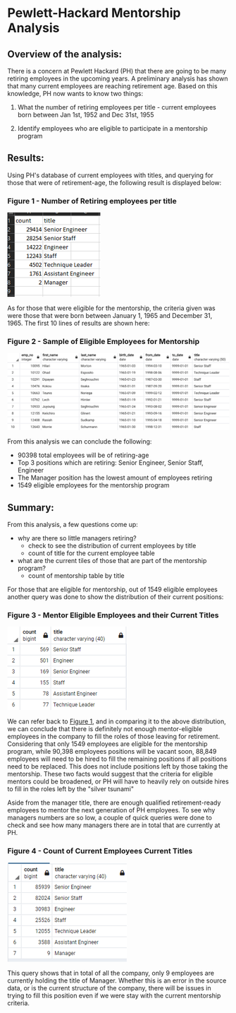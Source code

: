 # Pewlett-Hackard Mentorship Analysis

## Overview of the analysis: 

There is a concern at Pewlett Hackard (PH) that there are going to be many retiring employees in the upcoming years. A preliminary analysis has shown that many current employees are reaching retirement age. Based on this knowledge, PH now wants to know two things:

1. What the number of retiring employees per title - current employees born between Jan 1st, 1952 and Dec 31st, 1955

2. Identify employees who are eligible to participate in a mentorship program

## Results: 
Using PH's database of current employees with titles, and querying for those that were of retirement-age, the following result is displayed below:


### Figure 1 - Number of Retiring employees per title
<img src="Resources/fig1.png"></img>


As for those that were eligible for the mentorship, the criteria given was were those that were born between January 1, 1965 and December 31, 1965. The first 10 lines of results are shown here:

### Figure 2 - Sample of Eligible Employees for Mentorship
<img src="Resources/fig2.png"></img>

From this analysis we can conclude the following:

- 90398 total employees will be of retiring-age
- Top 3 positions which are retiring: Senior Engineer, Senior Staff, Engineer 
- The Manager position has the lowest amount of employees retiring
- 1549 eligible employees for the mentorship program

## Summary: 

From this analysis, a few questions come up:
- why are there so little managers retiring?
    - check to see the distribution of current employees by title
    - count of title for the current employee table
- what are the current tiles of those that are part of the mentorship program?
    - count of mentorship table by title

For those that are eligible for mentorship, out of 1549 eligible employees another query was done to show the distribution of their current positions:
### Figure 3 - Mentor Eligible Employees and their Current Titles
<img src="Resources/fig3.png"></img>

We can refer back to [Figure 1](#Figure-1---Number-of-Retiring-employees-per-title), and in comparing it to the above distribution, we can conclude that there is definitely not enough mentor-eligible employees in the company to fill the roles of those leaving for retirement. Considering that only 1549 employees are eligible for the mentorship program, while 90,398 employees positions will be vacant soon, 88,849 employees will need to be hired to fill the remaining positions if all positions need to be replaced. This does not include positions left by those taking the mentorship. These two facts would suggest that the criteria for eligible mentors could be broadened, or PH will have to heavily rely on outside hires to fill in the roles left by the "silver tsunami" 

Aside from the manager title, there are enough qualified retirement-ready employees to mentor the next generation of PH employees. To see why managers numbers are so low, a couple of quick queries were done to check and see how many managers there are in total that are currently at PH. 

### Figure 4 - Count of Current Employees Current Titles
<img src="Resources/fig4.png"></img>


This query shows that in total of all the company, only 9 employees are currently holding the title of Manager. Whether this is an error in the source data, or is the current structure of the company, there will be issues in trying to fill this position even if we were stay with the current mentorship criteria.
